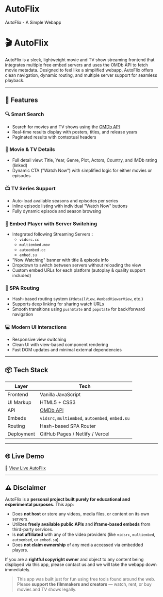 # AutoFlix
AutoFlix - A Simple Webapp


# 🎬 AutoFlix

AutoFlix is a sleek, lightweight movie and TV show streaming frontend that integrates multiple free embed servers and uses the OMDb API to fetch movie metadata. Designed to feel like a simplified webapp, AutoFlix offers clean navigation, dynamic routing, and multiple server support for seamless playback.

 

---



## 🚀 Features

### 🔍 Smart Search
- Search for movies and TV shows using the [OMDb API](http://www.omdbapi.com/)
- Real-time results display with posters, titles, and release years
- Paginated results with contextual headers

### 🎥 Movie & TV Details
- Full detail view: Title, Year, Genre, Plot, Actors, Country, and IMDb rating (linked)
- Dynamic CTA ("Watch Now") with simplified logic for either movies or episodes

### 📺 TV Series Support
- Auto-load available seasons and episodes per series
- Inline episode listing with individual "Watch Now" buttons
- Fully dynamic episode and season browsing

### 📡 Embed Player with Server Switching
- Integrated following Streaming Servers :
  - `vidsrc.cc`
  - `multiembed.mov`
  - `autoembed.cc`
  - `embed.su`
- "Now Watching" banner with title & episode info
- Dropdown to switch between servers without reloading the view
- Custom embed URLs for each platform (autoplay & quality support included)

### 🔄 SPA Routing
- Hash-based routing system (`#detailView`, `#embedViewerView`, etc.)
- Supports deep linking for sharing watch URLs
- Smooth transitions using `pushState` and `popstate` for back/forward navigation

### 💻 Modern UI Interactions
- Responsive view switching
- Clean UI with view-based component rendering
- Fast DOM updates and minimal external dependencies


---



## 📦 Tech Stack

| Layer        | Tech                 |
| ------------ | -------------------- |
| Frontend     | Vanilla JavaScript   |
| UI Markup    | HTML5 + CSS3         |
| API          | [OMDb API](https://www.omdbapi.com/) |
| Embeds       | `vidsrc`, `multiembed`, `autoembed`, `embed.su` |
| Routing      | Hash-based SPA Router |
| Deployment   | GitHub Pages / Netlify / Vercel |



---



## 🌐 Live Demo

🔗 [View Live AutoFlix]([[https://your-live-demo-url.com](https://auto-flix.onrender.com/)])

  
---

## ⚠️ Disclaimer

AutoFlix is a **personal project built purely for educational and experimental purposes**. This app:

- Does **not host** or store any videos, media files, or content on its own servers.
- Utilizes **freely available public APIs** and **iframe-based embeds** from third-party services.
- Is **not affiliated** with any of the video providers (like `vidsrc`, `multiembed`, `autoembed`, or `embed.su`).
- Does **not claim ownership** of any media accessed via embedded players.

If you are a **rightful copyright owner**
and object to any content being displayed via this app, please contact us and we will take the webapp down immediately.

> This app was built just for fun using free tools found around the web.  
> Please **support the filmmakers and creators** — watch, rent, or buy movies and TV shows legally.


















 
